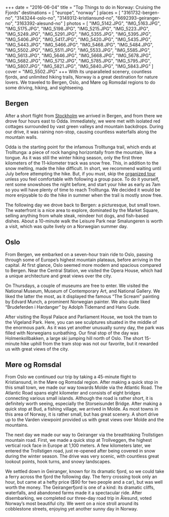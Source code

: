 +++
date    = "2016-06-04"
title   = "Top Things to do in Norway: Cruising the Fjords"
destinations = [ "europe", "norway" ]
places  = [
  "3161732-bergen-no", "3143244-oslo-no", "3149312-kristiansund-no",
  "6692393-geiranger-no", "3163392-alesund-no"
]
photos = [
  "IMG_5142.JPG", "IMG_5163.JPG", "IMG_5175.JPG", "IMG_5198.JPG", "IMG_5215.JPG",
  "IMG_5223.JPG", "IMG_5249.JPG", "IMG_5291.JPG", "IMG_5355.JPG", "IMG_5395.JPG",
  "IMG_5406.JPG", "IMG_5417.JPG", "IMG_5420.JPG", "IMG_5435.JPG", "IMG_5443.JPG",
  "IMG_5466.JPG", "IMG_5468.JPG", "IMG_5484.JPG", "IMG_5502.JPG", "IMG_5511.JPG",
  "IMG_5533.JPG", "IMG_5585.JPG", "IMG_5613.JPG", "IMG_5646.JPG", "IMG_5668.JPG",
  "IMG_5678.JPG", "IMG_5682.JPG", "IMG_5712.JPG", "IMG_5785.JPG", "IMG_5795.JPG",
  "IMG_5807.JPG", "IMG_5821.JPG", "IMG_5840.JPG", "IMG_5843.JPG"
]
cover = "IMG_5502.JPG"
+++
With its unparalleled scenery, countless fjords, and unlimited hiking trails, Norway is a great destination for nature lovers. We traveled to Bergen, Oslo, and Møre og Romsdal regions to do some driving, hiking, and sightseeing.
<!--more-->
## Bergen
After a short flight from [Stockholm](/a-self-guided-walk-through-stockholm/) we arrived in Bergen, and from there we drove four hours east to Odda. Immediately, we were met with isolated red cottages surrounded by vast green valleys and mountain backdrops. During our drive, it was raining non-stop, causing countless waterfalls along the mountain walls.

Odda is the starting point for the infamous Trolltunga trail, which ends at Trolltunga: a piece of rock hanging horizontally from the mountain, like a tongue. As it was still the winter hiking season, only the first three kilometers of the 11-kilometer track was snow free. This, in addition to the snow melting, made the hike difficult. In short, we recommend waiting until July before attempting the hike. But, if you must, skip the [organized tour](http://trolltunga-active.com/) unless you feel comfortable with following a group pace. To do it yourself, rent some snowshoes the night before, and start your hike as early as 7am so you will have plenty of time to reach Trolltunga. We decided it would be more enjoyable to do the hike in summer when the trail is mostly snow free.

The following day we drove back to Bergen: a picturesque, but small town. The waterfront is a nice area to explore, dominated by the Market Square, selling anything from whale steak, reindeer hot dogs, and fish-based dishes. About a 10-minute walk the Leisure Park near Smalungeren is worth a visit, which was quite lively on a Norwegian summer day.

## Oslo
From Bergen, we embarked on a seven-hour train ride to Oslo, passing through some of Europe’s highest mountain plateaus, before arriving in the capital. At first glance, Oslo seemed more modern and spacious compared to Bergen. Near the Central Station, we visited the Opera House, which had a unique architecture and great views over the city.

On Thursdays, a couple of museums are free to enter. We visited the National Museum, Museum of Contemporary Art, and National Gallery. We liked the latter the most, as it displayed the famous “The Scream” painting by Edvard Munch, a prominent Norwegian painter. We also quite liked “Brudeferden i Hardanger” by Adolph Tidemand and Hans Gude.

After visiting the Royal Palace and Parliament House, we took the tram to the Vigeland Park. Here, you can see sculptures situated in the middle of the enormous park. As it was yet another unusually sunny day, the park was filled with Norwegians sunbathing. Our final stop of the day was Holmenkollbakken, a large ski jumping hill north of Oslo. The short 15-minute hike uphill from the tram stop was not our favorite, but it rewarded us with great views of the city.

## Møre og Romsdal
From Oslo we continued our trip by taking a 45-minute flight to Kristiansund, in the Møre og Romsdal region. After making a quick stop in this small town, we made our way towards Molde via the Atlantic Road. The Atlantic Road spans eight kilometer and consists of eight bridges connecting various small islands. Although the road is rather short, it is definitely worth seeing, especially the Storseisundet Bridge. After making a quick stop at Bud, a fishing village, we arrived in Molde. As most towns in this area of Norway, it is rather small, but has great scenery. A short drive up to the Varden viewpoint provided us with great views over Molde and the mountains.

The next day we made our way to Geiranger via the breathtaking Trollstigen mountain road. First, we made a quick stop at Trollveggen, the highest vertical rock face in Europe at 1,100 meters. A few kilometers later, we entered the Trollstigen road, just re-opened after being covered in snow during the winter season. The drive was very scenic, with countless great lookout points, hook turns, and snowy landscapes.

We settled down in Geiranger, known for its dramatic fjord, so we could take a ferry across the fjord the following day. The ferry crossing took only an hour, but came at a hefty price ($90 for two people and a car), but was well worth the money. The Geirangerfjord is one of a kind: its dramatic cliffs, waterfalls, and abandoned farms made it a spectacular ride. After disembarking, we completed our three-day road trip in Ålesund, voted Norway’s most beautiful city. We went on a nice stroll around its cobblestone streets, enjoying yet another sunny day in Norway.